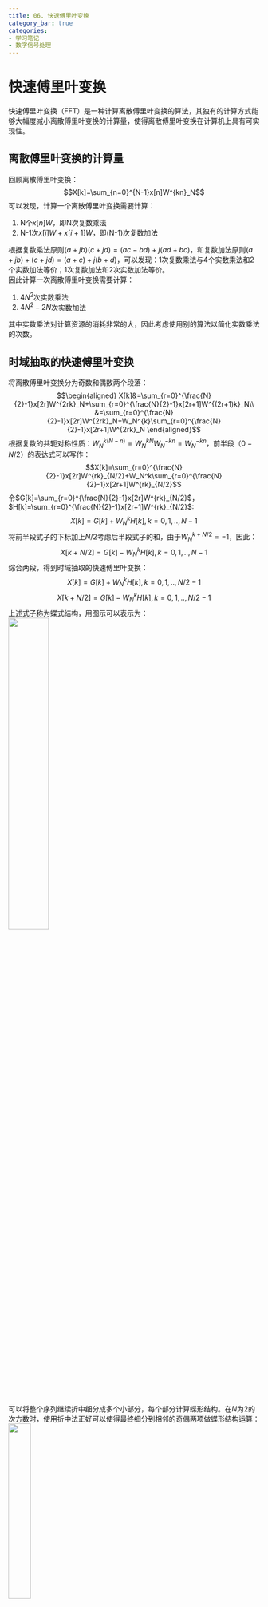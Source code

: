 ```yaml
---
title: 06. 快速傅里叶变换
category_bar: true
categories: 
- 学习笔记
- 数字信号处理
---
```

# 快速傅里叶变换
快速傅里叶变换（FFT）是一种计算离散傅里叶变换的算法，其独有的计算方式能够大幅度减小离散傅里叶变换的计算量，使得离散傅里叶变换在计算机上具有可实现性。  

## 离散傅里叶变换的计算量
回顾离散傅里叶变换：  
$$X[k]=\sum_{n=0}^{N-1}x[n]W^{kn}_N$$
可以发现，计算一个离散傅里叶变换需要计算：  
1. N个$x[n]W$，即N次复数乘法
2. N-1次$x[i]W+x[i+1]W$，即(N-1)次复数加法

根据复数乘法原则$(a+jb)(c+jd)=(ac-bd)+j(ad+bc)$，和复数加法原则$(a+jb)+(c+jd)=(a+c)+j(b+d)$，可以发现：1次复数乘法与4个实数乘法和2个实数加法等价；1次复数加法和2次实数加法等价。  
因此计算一次离散傅里叶变换需要计算：  
1. $4N^2$次实数乘法
2. $4N^2-2N$次实数加法  

其中实数乘法对计算资源的消耗非常的大，因此考虑使用别的算法以简化实数乘法的次数。  

## 时域抽取的快速傅里叶变换
将离散傅里叶变换分为奇数和偶数两个段落：  
$$\begin{aligned}
    X[k]&=\sum_{r=0}^{\frac{N}{2}-1}x[2r]W^{2rk}_N+\sum_{r=0}^{\frac{N}{2}-1}x[2r+1]W^{(2r+1)k}_N\\
    &=\sum_{r=0}^{\frac{N}{2}-1}x[2r]W^{2rk}_N+W_N^{k}\sum_{r=0}^{\frac{N}{2}-1}x[2r+1]W^{2rk}_N
\end{aligned}$$
根据复数的共轭对称性质：$W_N^{k(N-n)}=W_N^{kN}W^{-kn}_N=W^{-kn}_N$，前半段（$0-N/2$）的表达式可以写作：  
$$X[k]=\sum_{r=0}^{\frac{N}{2}-1}x[2r]W^{rk}_{N/2}+W_N^k\sum_{r=0}^{\frac{N}{2}-1}x[2r+1]W^{rk}_{N/2}$$
令$G[k]=\sum_{r=0}^{\frac{N}{2}-1}x[2r]W^{rk}_{N/2}$，$H[k]=\sum_{r=0}^{\frac{N}{2}-1}x[2r+1]W^{rk}_{N/2}$:  
$$X[k]=G[k]+W^k_NH[k],k=0,1,..,N-1$$
将前半段式子的下标加上$N/2$考虑后半段式子的和，由于$W_N^{k+N/2}=-1$，因此：  
$$X[k+N/2]=G[k]-W^k_NH[k],k=0,1,..,N-1$$
综合两段，得到时域抽取的快速傅里叶变换：  
$$X[k]=G[k]+W^k_NH[k],k=0,1,..,N/2-1$$
$$X[k+N/2]=G[k]-W^k_NH[k],k=0,1,..,N/2-1$$
上述式子称为蝶式结构，用图示可以表示为：  
<img src = https://cdn.jsdelivr.net/gh/l61012345/Pic/img/20211030143805.png width=40%> 

可以将整个序列继续折中细分成多个小部分，每个部分计算蝶形结构。在$N$为2的次方数时，使用折中法正好可以使得最终细分到相邻的奇偶两项做蝶形结构运算：  
<img src = https://cdn.jsdelivr.net/gh/l61012345/Pic/img/20211030144247.png width=30%>  

比如$N=8$时就可以通过折中法多次两两分组，每组内部进行蝶形运算后的结果再进行蝶形运算：  
<img src = https://cdn.jsdelivr.net/gh/l61012345/Pic/img/20211030144446.png width=80%>  
其中最低一级的分组通过如下方式进行：  
<img src = https://cdn.jsdelivr.net/gh/l61012345/Pic/img/20211030144544.png width=50%>  

### 蝶形结构运算
观察整个快速傅里叶变换的结构：
<img src = https://cdn.jsdelivr.net/gh/l61012345/Pic/img/20211030144723.png width=80%>

可以得出如下结论：  
1. 对于$N=2^m$，需要$m$级次蝶形结构的运算。  
2. 对于第$m$级运算，组数为$2^N-m-1$。每一组的$q$总是被赋予$-1$和权重，权重表示为：  
   $$W_{2^{m+1}}^r,r=0,1,2,..,2^m-1$$
   <<img src = https://cdn.jsdelivr.net/gh/l61012345/Pic/img/20211222132037.png width=50%>

> 注意计算之前首先得按照比特反转的方法对序列进行重排序。  

### 快速傅里叶变换的计算量
由于一点蝶形运算中不包含乘法，快速傅里叶变换通过应用这样的蝶形结构来削减乘法计算的次数。当长度$N=2^m$时，简单分析可得快速傅里叶变换的计算量：  
$$\frac{N^2}{2^m}+m\frac{N}{2}=N+\frac{N}{2}log_2N$$

## 频域抽取的快速傅里叶变换
在频域内对离散傅里叶变换进行拆分，可以得到：  
$$\begin{aligned}
    X[2r]=&∑_{n=0}^{N/2-1}x[n]W_N^{2nr}+∑_{n=0}^{N/2-1}x[n+N/2]W^{2r(n+N/2)}_N\\
    =&∑_{n=0}^{N/2-1}[x[n]+x[n+N/2]]W^{rn}_{N/2},r=0,1,..,N/2-1
\end{aligned}$$
同理对于频域内的奇数序列有：  
$$X[2r+1]=[x[n]-x[n+N/2]]W^{rn}_{N/2},r=0,1,..,N/2-1$$
令$g[n]=x[n]+x[n+N/2]$,$h[n]=x[n]-x[n+N/2]$，得到频域抽取的快速傅里叶变换：  
$$X[2r]=∑_{n=0}^{N/2-1}g[n]W_{N/2}^{rn}$$
$$X[2r+1]=W_N^n∑_{n=0}^{N/2-1}h[n]W_{N/2}^{rn},r=0,1,..,N/2-1$$
同样符合蝶形结构：  
<img src = https://cdn.jsdelivr.net/gh/l61012345/Pic/img/20211030150736.png width=60%>  